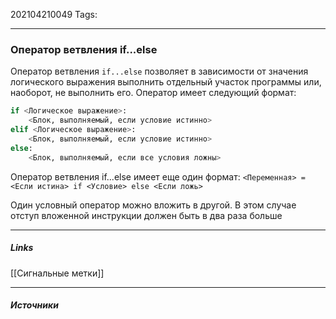 202104210049
Tags:
___
### Оператор ветвления if...else
Оператор ветвления `if...else` позволяет в зависимости от значения логического выражения выполнить отдельный участок программы или, наоборот, не выполнить его. Оператор имеет следующий формат:
```python
if <Логическое выражение>:
	<Блок, выполняемый, если условие истинно>
elif <Логическое выражение>:
	<Блок, выполняемый, если условие истинно>
else:
	<Блок, выполняемый, если все условия ложны>
```

Оператор ветвления if...else имеет еще один формат:
```<Переменная> = <Если истина> if <Условие> else <Если ложь>```

Один условный оператор можно вложить в другой. В этом случае отступ вложенной инструкции должен быть в два раза больше

___
##### Links
[[Сигнальные метки]]

---
##### Источники
